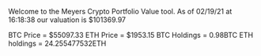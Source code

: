 Welcome to the Meyers Crypto Portfolio Value tool. 
As of 02/19/21 at 16:18:38 our valuation is $101369.97 

BTC Price = $55097.33
 ETH Price = $1953.15
BTC Holdings = 0.98BTC
 ETH holdings = 24.255477532ETH 
